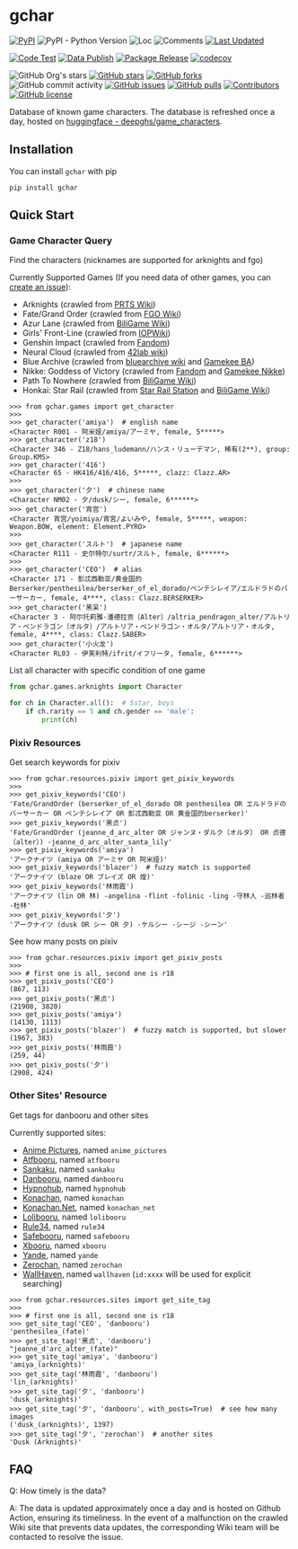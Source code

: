 # gchar

[![PyPI](https://img.shields.io/pypi/v/gchar)](https://pypi.org/project/gchar/)
![PyPI - Python Version](https://img.shields.io/pypi/pyversions/gchar)
![Loc](https://img.shields.io/endpoint?url=https://gist.githubusercontent.com/narugo1992/254442dea2e77cf46366df97f499242f/raw/loc.json)
![Comments](https://img.shields.io/endpoint?url=https://gist.githubusercontent.com/narugo1992/254442dea2e77cf46366df97f499242f/raw/comments.json)
[![Last Updated](https://img.shields.io/endpoint?url=https://gist.githubusercontent.com/narugo1992/254442dea2e77cf46366df97f499242f/raw/data_last_update.json)](https://huggingface.co/datasets/deepghs/game_characters)

[![Code Test](https://github.com/narugo1992/gchar/workflows/Code%20Test/badge.svg)](https://github.com/narugo1992/gchar/actions?query=workflow%3A%22Code+Test%22)
[![Data Publish](https://github.com/narugo1992/gchar/actions/workflows/data.yml/badge.svg)](https://github.com/narugo1992/gchar/actions/workflows/data.yml)
[![Package Release](https://github.com/narugo1992/gchar/workflows/Package%20Release/badge.svg)](https://github.com/narugo1992/gchar/actions?query=workflow%3A%22Package+Release%22)
[![codecov](https://codecov.io/gh/narugo1992/gchar/branch/main/graph/badge.svg?token=XJVDP4EFAT)](https://codecov.io/gh/narugo1992/gchar)

![GitHub Org's stars](https://img.shields.io/github/stars/narugo1992)
[![GitHub stars](https://img.shields.io/github/stars/narugo1992/gchar)](https://github.com/narugo1992/gchar/stargazers)
[![GitHub forks](https://img.shields.io/github/forks/narugo1992/gchar)](https://github.com/narugo1992/gchar/network)
![GitHub commit activity](https://img.shields.io/github/commit-activity/m/narugo1992/gchar)
[![GitHub issues](https://img.shields.io/github/issues/narugo1992/gchar)](https://github.com/narugo1992/gchar/issues)
[![GitHub pulls](https://img.shields.io/github/issues-pr/narugo1992/gchar)](https://github.com/narugo1992/gchar/pulls)
[![Contributors](https://img.shields.io/github/contributors/narugo1992/gchar)](https://github.com/narugo1992/gchar/graphs/contributors)
[![GitHub license](https://img.shields.io/github/license/narugo1992/gchar)](https://github.com/narugo1992/gchar/blob/master/LICENSE)

Database of known game characters. The database is refreshed once a day, hosted
on [huggingface - deepghs/game_characters](https://huggingface.co/datasets/deepghs/game_characters).

## Installation

You can install `gchar` with pip

```shell
pip install gchar
```

## Quick Start

### Game Character Query

Find the characters (nicknames are supported for arknights and fgo)

Currently Supported Games (If you need data of other games,
you can [create an issue](https://github.com/narugo1992/gchar/issues/new)):

* Arknights (crawled from [PRTS Wiki](https://prts.wiki))
* Fate/Grand Order (crawled from [FGO Wiki](https://fgo.wiki))
* Azur Lane (crawled from [BiliGame Wiki](https://wiki.biligame.com/blhx))
* Girls' Front-Line (crawled from [IOPWiki](https://iopwiki.com/))
* Genshin Impact (crawled from [Fandom](https://genshin-impact.fandom.com/ja/wiki/%E5%8E%9F%E7%A5%9E_Wiki))
* Neural Cloud (crawled from [42lab wiki](http://wiki.42lab.cloud))
* Blue Archive (crawled from [bluearchive wiki](https://bluearchive.wiki/) and [Gamekee BA](https://ba.gamekee.com))
* Nikke: Goddess of Victory (crawled from [Fandom](https://nikke-goddess-of-victory-international.fandom.com)
  and [Gamekee Nikke](https://nikke.gamekee.com))
* Path To Nowhere (crawled from [BiliGame Wiki](https://wiki.biligame.com/wqmt))
* Honkai: Star Rail (crawled from [Star Rail Station](https://starrailstation.com)
  and [BiliGame Wiki](https://wiki.biligame.com))

```
>>> from gchar.games import get_character
>>> 
>>> get_character('amiya')  # english name
<Character R001 - 阿米娅/amiya/アーミヤ, female, 5*****>
>>> get_character('z18')
<Character 346 - Z18/hans_ludemann/ハンス・リューデマン, 稀有(2**), group: Group.KMS>
>>> get_character('416')
<Character 65 - HK416/416/416, 5*****, clazz: Clazz.AR>
>>> 
>>> get_character('夕')  # chinese name
<Character NM02 - 夕/dusk/シー, female, 6******>
>>> get_character('宵宫')
<Character 宵宫/yoimiya/宵宮/よいみや, female, 5*****, weapon: Weapon.BOW, element: Element.PYRO>
>>> 
>>> get_character('スルト')  # japanese name
<Character R111 - 史尔特尔/surtr/スルト, female, 6******>
>>> 
>>> get_character('CEO')  # alias
<Character 171 - 彭忒西勒亚/黄金国的Berserker/penthesilea/berserker_of_el_dorado/ペンテシレイア/エルドラドのバーサーカー, female, 4****, class: Clazz.BERSERKER>
>>> get_character('黑呆')
<Character 3 - 阿尔托莉雅·潘德拉贡〔Alter〕/altria_pendragon_alter/アルトリア・ペンドラゴン〔オルタ〕/アルトリア・ペンドラゴン・オルタ/アルトリア・オルタ, female, 4****, class: Clazz.SABER>
>>> get_character('小火龙')
<Character RL03 - 伊芙利特/ifrit/イフリータ, female, 6******>
```

List all character with specific condition of one game

```python
from gchar.games.arknights import Character

for ch in Character.all():  # 5star, boys
    if ch.rarity == 5 and ch.gender == 'male':
        print(ch)

```

### Pixiv Resources

Get search keywords for pixiv

```
>>> from gchar.resources.pixiv import get_pixiv_keywords
>>> 
>>> get_pixiv_keywords('CEO')
'Fate/GrandOrder (berserker_of_el_dorado OR penthesilea OR エルドラドのバーサーカー OR ペンテシレイア OR 彭忒西勒亚 OR 黄金国的berserker)'
>>> get_pixiv_keywords('黑贞')
'Fate/GrandOrder (jeanne_d_arc_alter OR ジャンヌ・ダルク〔オルタ〕 OR 贞德〔alter〕) -jeanne_d_arc_alter_santa_lily'
>>> get_pixiv_keywords('amiya')
'アークナイツ (amiya OR アーミヤ OR 阿米娅)'
>>> get_pixiv_keywords('blazer')  # fuzzy match is supported
'アークナイツ (blaze OR ブレイズ OR 煌)'
>>> get_pixiv_keywords('林雨霞')
'アークナイツ (lin OR 林) -angelina -flint -folinic -ling -守林人 -巡林者 -杜林'
>>> get_pixiv_keywords('夕')
'アークナイツ (dusk OR シー OR 夕) -ケルシー -シージ -シーン'
```

See how many posts on pixiv

```
>>> from gchar.resources.pixiv import get_pixiv_posts
>>> 
>>> # first one is all, second one is r18
>>> get_pixiv_posts('CEO')
(867, 113)
>>> get_pixiv_posts('黑贞')
(21908, 3820)
>>> get_pixiv_posts('amiya')
(14130, 1113)
>>> get_pixiv_posts('blazer')  # fuzzy match is supported, but slower
(1967, 383)
>>> get_pixiv_posts('林雨霞')
(259, 44)
>>> get_pixiv_posts('夕')
(2908, 424)
```

### Other Sites' Resource

Get tags for danbooru and other sites

Currently supported sites:

* [Anime Pictures](https://anime-pictures.net), named `anime_pictures`
* [Atfbooru](https://booru.allthefallen.moe), named `atfbooru`
* [Sankaku](https://chan.sankakucomplex.com), named `sankaku`
* [Danbooru](https://danbooru.donmai.us), named `danbooru`
* [Hypnohub](https://hypnohub.net), named `hypnohub`
* [Konachan](https://konachan.com), named `konachan`
* [Konachan.Net](https://konachan.net), named `konachan_net`
* [Lolibooru](https://lolibooru.moe), named `lolibooru`
* [Rule34](https://rule34.xxx), named `rule34`
* [Safebooru](https://safebooru.donmai.us), named `safebooru`
* [Xbooru](https://xbooru.com), named `xbooru`
* [Yande](https://yande.re), named `yande`
* [Zerochan](https://zerochan.net), named `zerochan`
* [WallHaven](https://wallhaven.cc), named `wallhaven` (`id:xxxx` will be used for explicit searching)

```
>>> from gchar.resources.sites import get_site_tag
>>> 
>>> # first one is all, second one is r18
>>> get_site_tag('CEO', 'danbooru')
'penthesilea_(fate)'
>>> get_site_tag('黑贞', 'danbooru')
"jeanne_d'arc_alter_(fate)"
>>> get_site_tag('amiya', 'danbooru')
'amiya_(arknights)'
>>> get_site_tag('林雨霞', 'danbooru')
'lin_(arknights)'
>>> get_site_tag('夕', 'danbooru')
'dusk_(arknights)'
>>> get_site_tag('夕', 'danbooru', with_posts=True)  # see how many images
('dusk_(arknights)', 1397)
>>> get_site_tag('夕', 'zerochan')  # another sites
'Dusk (Arknights)'
```

## FAQ

Q: How timely is the data?

A: The data is updated approximately once a day and is hosted on Github Action, ensuring its timeliness. In the event of
a malfunction on the crawled Wiki site that prevents data updates, the corresponding Wiki team will be contacted to
resolve the issue.

